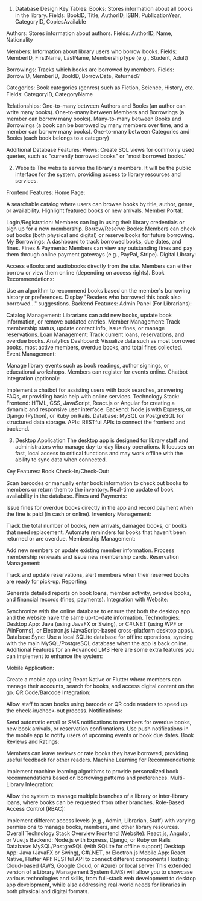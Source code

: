 1. Database Design
Key Tables:
Books: Stores information about all books in the library.
Fields: BookID, Title, AuthorID, ISBN, PublicationYear, CategoryID, CopiesAvailable

Authors: Stores information about authors.
Fields: AuthorID, Name, Nationality

Members: Information about library users who borrow books.
Fields: MemberID, FirstName, LastName, MembershipType (e.g., Student, Adult)

Borrowings: Tracks which books are borrowed by members.
Fields: BorrowID, MemberID, BookID, BorrowDate, Returned?

Categories: Book categories (genres) such as Fiction, Science, History, etc.
Fields: CategoryID, CategoryName

Relationships:
One-to-many between Authors and Books (an author can write many books).
One-to-many between Members and Borrowings (a member can borrow many books).
Many-to-many between Books and Borrowings (a book can be borrowed by many members over time, and a member can borrow many books).
One-to-many between Categories and Books (each book belongs to a category)

Additional Database Features:
Views: Create SQL views for commonly used queries, such as "currently borrowed books" or "most borrowed books."


2. Website
The website serves the library's members. It will be the public interface for the system, providing access to library resources and services.

Frontend Features:
Home Page:

A searchable catalog where users can browse books by title, author, genre, or availability.
Highlight featured books or new arrivals.
Member Portal:

Login/Registration: Members can log in using their library credentials or sign up for a new membership.
Borrow/Reserve Books: Members can check out books (both physical and digital) or reserve books for future borrowing.
My Borrowings: A dashboard to track borrowed books, due dates, and fines.
Fines & Payments: Members can view any outstanding fines and pay them through online payment gateways (e.g., PayPal, Stripe).
Digital Library:

Access eBooks and audiobooks directly from the site. Members can either borrow or view them online (depending on access rights).
Book Recommendations:

Use an algorithm to recommend books based on the member's borrowing history or preferences.
Display "Readers who borrowed this book also borrowed..." suggestions.
Backend Features:
Admin Panel (For Librarians):

Catalog Management: Librarians can add new books, update book information, or remove outdated entries.
Member Management: Track membership status, update contact info, issue fines, or manage reservations.
Loan Management: Track current loans, reservations, and overdue books.
Analytics Dashboard: Visualize data such as most borrowed books, most active members, overdue books, and total fines collected.
Event Management:

Manage library events such as book readings, author signings, or educational workshops. Members can register for events online.
Chatbot Integration (optional):

Implement a chatbot for assisting users with book searches, answering FAQs, or providing basic help with online services.
Technology Stack:
Frontend: HTML, CSS, JavaScript, React.js or Angular for creating a dynamic and responsive user interface.
Backend: Node.js with Express, or Django (Python), or Ruby on Rails.
Database: MySQL or PostgreSQL for structured data storage.
APIs: RESTful APIs to connect the frontend and backend.


3. Desktop Application
The desktop app is designed for library staff and administrators who manage day-to-day library operations. It focuses on fast, local access to critical functions and may work offline with the ability to sync data when connected.

Key Features:
Book Check-In/Check-Out:

Scan barcodes or manually enter book information to check out books to members or return them to the inventory.
Real-time update of book availability in the database.
Fines and Payments:

Issue fines for overdue books directly in the app and record payment when the fine is paid (in cash or online).
Inventory Management:

Track the total number of books, new arrivals, damaged books, or books that need replacement.
Automate reminders for books that haven’t been returned or are overdue.
Membership Management:

Add new members or update existing member information.
Process membership renewals and issue new membership cards.
Reservation Management:

Track and update reservations, alert members when their reserved books are ready for pick-up.
Reporting:

Generate detailed reports on book loans, member activity, overdue books, and financial records (fines, payments).
Integration with Website:

Synchronize with the online database to ensure that both the desktop app and the website have the same up-to-date information.
Technologies:
Desktop App:
Java (using JavaFX or Swing), or
C#/.NET (using WPF or WinForms), or
Electron.js (JavaScript-based cross-platform desktop apps).
Database Sync:
Use a local SQLite database for offline operations, syncing with the main MySQL/PostgreSQL database when the app is back online.
Additional Features for an Advanced LMS
Here are some extra features you can implement to enhance the system:

Mobile Application:

Create a mobile app using React Native or Flutter where members can manage their accounts, search for books, and access digital content on the go.
QR Code/Barcode Integration:

Allow staff to scan books using barcode or QR code readers to speed up the check-in/check-out process.
Notifications:

Send automatic email or SMS notifications to members for overdue books, new book arrivals, or reservation confirmations.
Use push notifications in the mobile app to notify users of upcoming events or book due dates.
Book Reviews and Ratings:

Members can leave reviews or rate books they have borrowed, providing useful feedback for other readers.
Machine Learning for Recommendations:

Implement machine learning algorithms to provide personalized book recommendations based on borrowing patterns and preferences.
Multi-Library Integration:

Allow the system to manage multiple branches of a library or inter-library loans, where books can be requested from other branches.
Role-Based Access Control (RBAC):

Implement different access levels (e.g., Admin, Librarian, Staff) with varying permissions to manage books, members, and other library resources.
Overall Technology Stack Overview
Frontend (Website): React.js, Angular, or Vue.js
Backend: Node.js with Express, Django, or Ruby on Rails
Database: MySQL/PostgreSQL (with SQLite for offline support)
Desktop App: Java (JavaFX or Swing), C#/.NET, or Electron.js
Mobile App: React Native, Flutter
API: RESTful API to connect different components
Hosting: Cloud-based (AWS, Google Cloud, or Azure) or local server
This extended version of a Library Management System (LMS) will allow you to showcase various technologies and skills, from full-stack web development to desktop app development, while also addressing real-world needs for libraries in both physical and digital formats.